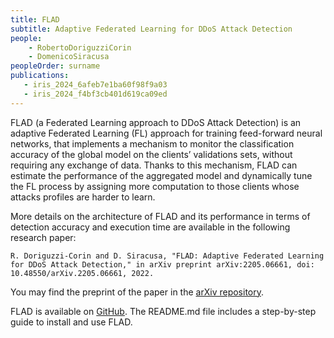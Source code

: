 ```yaml
---
title: FLAD
subtitle: Adaptive Federated Learning for DDoS Attack Detection
people: 
    - RobertoDoriguzziCorin
    - DomenicoSiracusa
peopleOrder: surname 
publications: 
   - iris_2024_6afeb7e1ba60f98f9a03
   - iris_2024_f4bf3cb401d619ca09ed
---
```


FLAD (a Federated Learning approach to DDoS Attack Detection) is an adaptive Federated Learning (FL) approach for training feed-forward neural networks, that implements a mechanism to monitor the classification accuracy of the global model on the clients’ validations sets, without requiring any exchange of data. Thanks to this mechanism, FLAD can estimate the performance of the aggregated model and dynamically tune the FL process by assigning more computation to those clients whose attacks profiles are harder to learn.

More details on the architecture of FLAD and its performance in terms of detection accuracy and execution time are available in the following research paper:

`R. Doriguzzi-Corin and D. Siracusa, "FLAD: Adaptive Federated Learning for DDoS Attack Detection," in arXiv preprint arXiv:2205.06661, doi: 10.48550/arXiv.2205.06661, 2022.`

You may find the preprint of the paper in the [arXiv repository](https://arxiv.org/abs/2205.06661).

FLAD is available on [GitHub](https://github.com/doriguzzi/flad-federated-learning-ddos). The README.md file includes a step-by-step guide to install and use FLAD.
